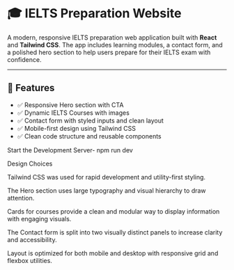 # 🎓 IELTS Preparation Website

A modern, responsive IELTS preparation web application built with **React** and **Tailwind CSS**. The app includes learning modules, a contact form, and a polished hero section to help users prepare for their IELTS exam with confidence.

---

## 🚀 Features

- ✅ Responsive Hero section with CTA
- ✅ Dynamic IELTS Courses with images
- ✅ Contact form with styled inputs and clean layout
- ✅ Mobile-first design using Tailwind CSS
- ✅ Clean code structure and reusable components

Start the Development Server-
npm run dev

Design Choices

Tailwind CSS was used for rapid development and utility-first styling.

The Hero section uses large typography and visual hierarchy to draw attention.

Cards for courses provide a clean and modular way to display information with engaging visuals.

The Contact form is split into two visually distinct panels to increase clarity and accessibility.

Layout is optimized for both mobile and desktop with responsive grid and flexbox utilities.
